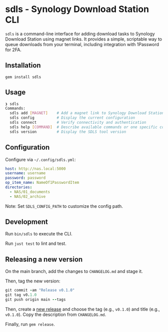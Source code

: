 # sdls - Synology Download Station CLI

`sdls` is a command-line interface for adding download tasks to Synology Download Station using magnet links. It provides a simple, scriptable way to queue downloads from your terminal, including integration with 1Password for 2FA.

## Installation

`gem install sdls`

## Usage

```bash
❯ sdls
Commands:
  sdls add [MAGNET]    # Add a magnet link to Synology Download Station
  sdls config          # Display the current configuration
  sdls connect         # Verify connectivity and authentication
  sdls help [COMMAND]  # Describe available commands or one specific command
  sdls version         # Display the SDLS tool version
```

## Configuration

Configure via `~/.config/sdls.yml`:

```yml
host: http://nas.local:5000
username: username
password: password
op_item_name: NameOf1PasswordItem
directories:
  - NAS/01_documents
  - NAS/02_archive
```

Note: Set `SDLS_CONFIG_PATH` to customize the config path.

## Development

Run `bin/sdls` to execute the CLI.

Run `just test` to lint and test.

## Releasing a new version

On the main branch, add the changes to `CHANGELOG.md` and stage it.

Then, tag the new version:

```rb
git commit -am "Release v0.1.0"
git tag v0.1.0
git push origin main --tags
```

Then, create a [new release](https://github.com/visini/sdls/releases/new) and choose the tag (e.g., `v0.1.0`) and title (e.g., `v0.1.0`). Copy the description from `CHANGELOG.md`.

Finally, run `gem release`.

